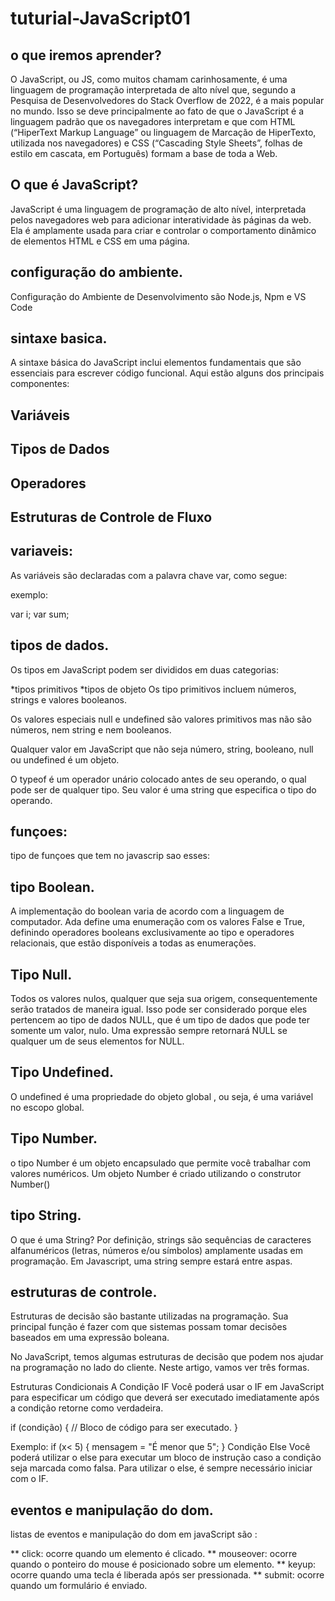 # tuturial-JavaScript01

## o que iremos aprender?
O JavaScript, ou JS, como muitos chamam carinhosamente, é uma linguagem de programação interpretada de alto nível que, segundo a Pesquisa de Desenvolvedores do Stack Overflow de 2022, é a mais popular no mundo. Isso se deve principalmente ao fato de que o JavaScript é a linguagem padrão que os navegadores interpretam e que com HTML (“HiperText Markup Language” ou linguagem de Marcação de HiperTexto, utilizada nos navegadores) e CSS (“Cascading Style Sheets”, folhas de estilo em cascata, em Português) formam a base de toda a Web.


## O que é JavaScript?

JavaScript é uma linguagem de programação de alto nível, interpretada pelos navegadores web para adicionar interatividade às páginas da web. Ela é amplamente usada para criar e controlar o comportamento dinâmico de elementos HTML e CSS em uma página.

## configuração do ambiente.

Configuração do Ambiente de Desenvolvimento são  Node.js, Npm e VS Code

## sintaxe basica.

A sintaxe básica do JavaScript inclui elementos fundamentais que são essenciais para escrever código funcional. Aqui estão alguns dos principais componentes:

## Variáveis
## Tipos de Dados
## Operadores
## Estruturas de Controle de Fluxo



## variaveis:

As variáveis são declaradas com a palavra chave var, como segue:

exemplo:

var i;
var sum;


## tipos de dados.
Os tipos em JavaScript podem ser divididos em duas categorias:

*tipos primitivos
*tipos de objeto
Os tipo primitivos incluem números, strings e valores booleanos.

Os valores especiais null e undefined são valores primitivos mas não são números, nem string e nem booleanos.

Qualquer valor em JavaScript que não seja número, string, booleano, null ou undefined é um objeto.

O typeof é um operador unário colocado antes de seu operando, o qual pode ser de qualquer tipo. Seu valor é uma string que especifica o tipo do operando.


## funçoes:
tipo de funçoes que tem no javascrip sao esses:


## tipo Boolean.

A implementação do boolean varia de acordo com a linguagem de computador. Ada define uma enumeração com os valores False e True, definindo operadores booleans exclusivamente ao tipo e operadores relacionais, que estão disponíveis a todas as enumerações.

## Tipo Null.

Todos os valores nulos, qualquer que seja sua origem, consequentemente serão tratados de maneira igual. Isso pode ser considerado porque eles pertencem ao tipo de dados NULL, que é um tipo de dados que pode ter somente um valor, nulo. Uma expressão sempre retornará NULL se qualquer um de seus elementos for NULL.

## Tipo Undefined.
O undefined é uma propriedade do objeto global , ou seja, é uma variável no escopo global.

## Tipo Number.
o tipo  Number é um objeto encapsulado que permite você trabalhar com valores numéricos. Um objeto Number é criado utilizando o construtor Number()

## tipo String.
O que é uma String? Por definição, strings são sequências de caracteres alfanuméricos (letras, números e/ou símbolos) amplamente usadas em programação. Em Javascript, uma string sempre estará entre aspas.

## estruturas de controle.

Estruturas de decisão são bastante utilizadas na programação. Sua principal função é fazer com que sistemas possam tomar decisões baseados em uma expressão boleana.

No JavaScript, temos algumas estruturas de decisão que podem nos ajudar na programação no lado do cliente. Neste artigo, vamos ver três formas.

Estruturas Condicionais
A Condição IF
Você poderá usar o IF em JavaScript para especificar um código que deverá ser executado imediatamente após a condição retorne como verdadeira.

if (condição) {
    // Bloco de código para ser executado.
}

 Exemplo:
if (x< 5) {
    mensagem = "É menor que 5";
}
Condição Else
Você poderá utilizar o else para executar um bloco de instrução caso a condição seja marcada como falsa. Para utilizar o else, é sempre necessário iniciar com o IF.


## eventos e manipulação do dom.

listas de eventos e manipulação do dom em javaScript são :

** click: ocorre quando um elemento é clicado.
** mouseover: ocorre quando o ponteiro do mouse é posicionado sobre um elemento.
** keyup: ocorre quando uma tecla é liberada após ser pressionada.
**  submit: ocorre quando um formulário é enviado.



